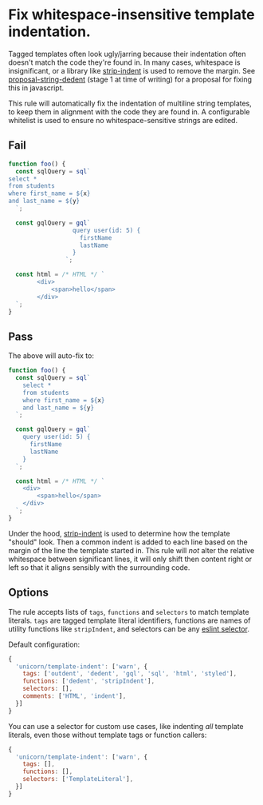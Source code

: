 # Fix whitespace-insensitive template indentation.

Tagged templates often look ugly/jarring because their indentation often doesn't match the code they're found in. In many cases, whitespace is insignificant, or a library like [strip-indent](https://www.npmjs.com/package/strip-indent) is used to remove the margin. See [proposal-string-dedent](https://github.com/tc39/proposal-string-dedent) (stage 1 at time of writing) for a proposal for fixing this in javascript.

This rule will automatically fix the indentation of multiline string templates, to keep them in alignment with the code they are found in. A configurable whitelist is used to ensure no whitespace-sensitive strings are edited.

## Fail

```js
function foo() {
  const sqlQuery = sql`
select *
from students
where first_name = ${x}
and last_name = ${y}
  `;

  const gqlQuery = gql`
                  query user(id: 5) {
                    firstName
                    lastName
                  }
                `;

  const html = /* HTML */ `
        <div>
            <span>hello</span>
        </div>
  `;
}
```

## Pass

The above will auto-fix to:

```js
function foo() {
  const sqlQuery = sql`
    select *
    from students
    where first_name = ${x}
    and last_name = ${y}
  `;

  const gqlQuery = gql`
    query user(id: 5) {
      firstName
      lastName
    }
  `;

  const html = /* HTML */ `
    <div>
        <span>hello</span>
    </div>
  `;
}
```

Under the hood, [strip-indent](https://npmjs.com/package/strip-indent) is used to determine how the template "should" look. Then a common indent is added to each line based on the margin of the line the template started in. This rule will _not_ alter the relative whitespace between significant lines, it will only shift then content right or left so that it aligns sensibly with the surrounding code.

## Options

The rule accepts lists of `tags`, `functions` and `selectors` to match template literals. `tags` are tagged template literal identifiers, functions are names of utility functions like `stripIndent`, and selectors can be any [eslint selector](https://eslint.org/docs/developer-guide/selectors).

Default configuration:

```js
{
  'unicorn/template-indent': ['warn', {
    tags: ['outdent', 'dedent', 'gql', 'sql', 'html', 'styled'],
    functions: ['dedent', 'stripIndent'],
    selectors: [],
    comments: ['HTML', 'indent'],
  }]
}
```

You can use a selector for custom use cases, like indenting _all_ template literals, even those without template tags or function callers:

```js
{
  'unicorn/template-indent': ['warn', {
    tags: [],
    functions: [],
    selectors: ['TemplateLiteral'],
  }]
}
```
